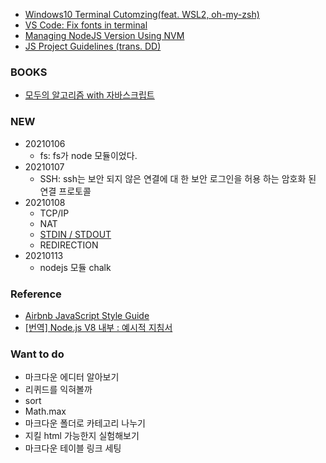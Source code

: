 - [Windows10 Terminal Cutomzing(feat. WSL2, oh-my-zsh)](https://mong9data.tistory.com/113)
- [VS Code: Fix fonts in terminal](https://medium.com/@hippojs.guo/vs-code-fix-fonts-in-terminal-761cc821ef41)
- [Managing NodeJS Version Using NVM](https://velog.io/@mayinjanuary/NVM-%EC%9D%B4%EB%9E%80-%EB%85%B8%EB%93%9CNode.js-%EB%B2%84%EC%A0%84-%EA%B4%80%EB%A6%AC%ED%95%98%EB%8A%94-%EB%B2%95)
- [JS Project Guidelines (trans. DD)](https://www.notion.so/JS-Project-Guidelines-6c815d860fa94bcb86e076ac199c9cd2)

### BOOKS

- [모두의 알고리즘 with 자바스크립트](http://www.yes24.com/Product/Goods/67453587)

### NEW

- 20210106
  - fs: fs가 node 모듈이었다.
- 20210107
  - SSH: ssh는 보안 되지 않은 연결에 대 한 보안 로그인을 허용 하는 암호화 된 연결 프로토콜
- 20210108
  - TCP/IP
  - NAT
  - [STDIN / STDOUT](https://ko.wikipedia.org/wiki/%ED%91%9C%EC%A4%80_%EC%8A%A4%ED%8A%B8%EB%A6%BC)
  - REDIRECTION
- 20210113
  - nodejs 모듈 chalk

### Reference

- [Airbnb JavaScript Style Guide](https://github.com/airbnb/javascript#modules)
- [[번역] Node.js V8 내부 : 예시적 지침서](https://medium.com/sjk5766/%EB%B2%88%EC%97%AD-node-js-v8-%EB%82%B4%EB%B6%80-%EC%98%88%EC%8B%9C%EC%A0%81-%EC%A7%80%EC%B9%A8%EC%84%9C-326e57f9727e)

### Want to do

- 마크다운 에디터 알아보기
- 리퀴드를 익혀볼까
- sort
- Math.max
- 마크다운 폴더로 카테고리 나누기
- 지킬 html 가능한지 실험해보기
- 마크다운 테이블 링크 세팅
